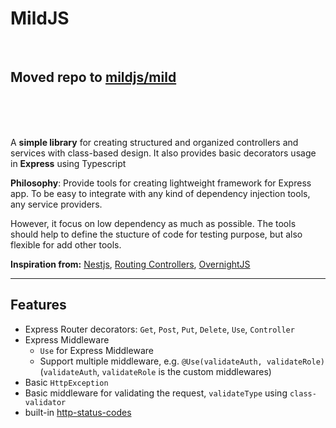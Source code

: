# MildJS

<br/>

## Moved repo to [mildjs/mild](https://github.com/mildjs/mild)

<br/><br/><br/>

A **simple library** for creating structured and organized controllers and services with class-based design. It also provides basic decorators usage in **Express** using Typescript

**Philosophy**: Provide tools for creating lightweight framework for Express app. To be easy to integrate with any kind of dependency injection tools, any service providers.

However, it focus on low dependency as much as possible. The tools should help to define the stucture of code for testing purpose, but also flexible for add other tools.

**Inspiration from:**  [Nestjs](https://nestjs.com/), [Routing Controllers](https://github.com/typestack/routing-controllers), [OvernightJS](https://github.com/seanpmaxwell/overnight)

----

## Features

- Express Router decorators: `Get`, `Post`, `Put`, `Delete`, `Use`, `Controller`
- Express Middleware
  - `Use` for Express Middleware
  - Support multiple middleware, e.g. `@Use(validateAuth, validateRole)` (`validateAuth`, `validateRole` is the custom middlewares)
- Basic `HttpException`
- Basic middleware for validating the request, `validateType` using `class-validator`
- built-in [http-status-codes](https://github.com/prettymuchbryce/http-status-codes)
